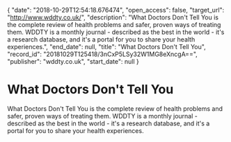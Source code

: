 {
  "date": "2018-10-29T12:54:18.676474", 
  "open_access": false, 
  "target_url": "http://www.wddty.co.uk/", 
  "description": "What Doctors Don't Tell You is the complete review of health problems and safer, proven ways of treating them.  WDDTY is a monthly journal - described as the best in the world - it's a research database, and it's a portal for you to share your health experiences.", 
  "end_date": null, 
  "title": "What Doctors Don't Tell You", 
  "record_id": "20181029T125418/3nCxP5LSy32W1MG8eXncgA==", 
  "publisher": "wddty.co.uk", 
  "start_date": null
}

# What Doctors Don't Tell You

What Doctors Don't Tell You is the complete review of health problems and safer, proven ways of treating them.  WDDTY is a monthly journal - described as the best in the world - it's a research database, and it's a portal for you to share your health experiences.